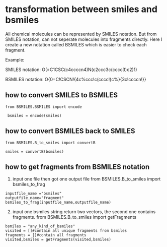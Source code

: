 # transformation between smiles and bsmiles
All chemical molecules can be represented by SMILES notation. But from SMILES notation, can not seperate molecules into fragments directly. Here I create a new notation called BSMILES which is easier to check each fragment.

Example:

  SMILES notation: O(=C1CSC(c4ccccn4)N(c2ccc3c(cccc3)c2)1)   
  
  BSMILES notation: O{0=C!CSCN!{4c%ccc!c(cccc!)c%}{3c!ccccn!}}
  
  ## how to convert SMILES to BSMILES
    from BSMILES.BSMILES import encode 

     bsmiles = encode(smiles)

  ## how to convert BSMILES back to SMILES
    from BSMILES.B_to_smiles import convertB 

    smiles = convertB(bsmiles)

  ## how to get fragments from BSMILES notation
  1. input one file then got one output file
    from BSMILES.B_to_smiles import bsmiles_to_frag 

    inputfile_name ="bsmiles"
    outputfile_name="fragment"
    bsmiles_to_frag(inputfile_name,outputfile_name)

  2. input one bsmiles string return two vectors, the second one contains fragments.
    from BSMILES.B_to_smiles import getFragments
    
    bsmiles = "any_kind_of_bsmiles"
    visited = []#contain all unique fragments from bsmiles
    fragments = []#contain all fragments
    visited,bsmiles = getFragments(visited,bsmiles)
